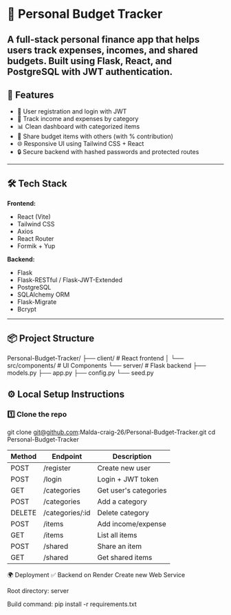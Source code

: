 # 💸 Personal Budget Tracker

A full-stack personal finance app that helps users track expenses, incomes, and shared budgets. Built using **Flask**, **React**, and **PostgreSQL** with JWT authentication.
---

## 🚀 Features

- 🔐 User registration and login with JWT
- 🧾 Track income and expenses by category
- 📊 Clean dashboard with categorized items
- 👥 Share budget items with others (with % contribution)
- 🌐 Responsive UI using Tailwind CSS + React
- 🔒 Secure backend with hashed passwords and protected routes

---

## 🛠 Tech Stack

**Frontend:**
- React (Vite)
- Tailwind CSS
- Axios
- React Router
- Formik + Yup

**Backend:**
- Flask
- Flask-RESTful / Flask-JWT-Extended
- PostgreSQL
- SQLAlchemy ORM
- Flask-Migrate
- Bcrypt

---

## 📦 Project Structure
Personal-Budget-Tracker/
├── client/ # React frontend
│ └── src/components/ # UI Components
└── server/ # Flask backend
├── models.py
├── app.py
├── config.py
└── seed.py



## ⚙️ Local Setup Instructions

### 1️⃣ Clone the repo

git clone git@github.com:Malda-craig-26/Personal-Budget-Tracker.git
cd Personal-Budget-Tracker

| Method | Endpoint         | Description           |
| ------ | ---------------- | --------------------- |
| POST   | /register        | Create new user       |
| POST   | /login           | Login + JWT token     |
| GET    | /categories      | Get user's categories |
| POST   | /categories      | Add a category        |
| DELETE | /categories/\:id | Delete category       |
| POST   | /items           | Add income/expense    |
| GET    | /items           | List all items        |
| POST   | /shared          | Share an item         |
| GET    | /shared          | Get shared items      |

🌍 Deployment
✅ Backend on Render
Create new Web Service

Root directory: server

Build command: pip install -r requirements.txt








